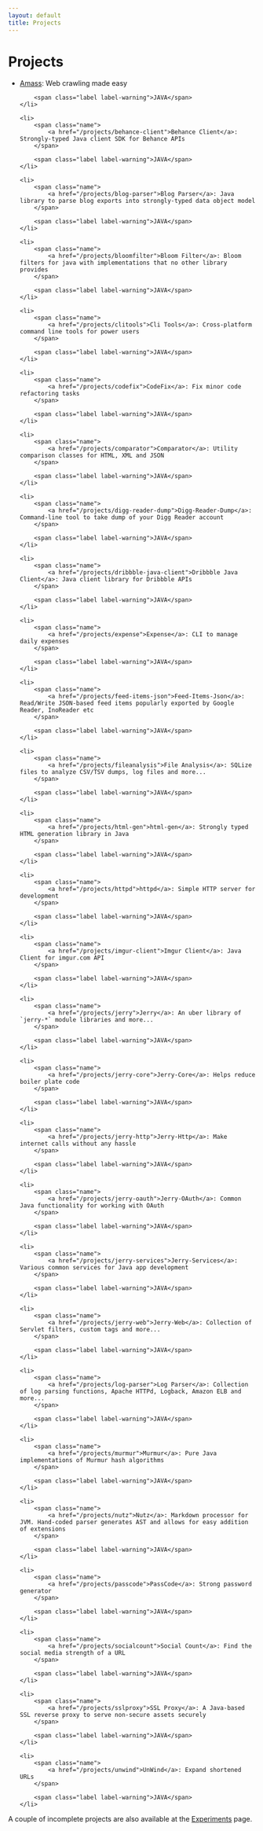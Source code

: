 ```yaml
---
layout: default
title: Projects
---
```


<h1>Projects</h1>

<ul id="projectList">
	<li>
		<span class="name">
			<a href="/projects/amass">Amass</a>: Web crawling made easy
		</span>

		<span class="label label-warning">JAVA</span>
	</li>

	<li>
		<span class="name">
			<a href="/projects/behance-client">Behance Client</a>: Strongly-typed Java client SDK for Behance APIs
		</span>

		<span class="label label-warning">JAVA</span>
	</li>

	<li>
		<span class="name">
			<a href="/projects/blog-parser">Blog Parser</a>: Java library to parse blog exports into strongly-typed data object model
		</span>

		<span class="label label-warning">JAVA</span>
	</li>

	<li>
		<span class="name">
			<a href="/projects/bloomfilter">Bloom Filter</a>: Bloom filters for java with implementations that no other library provides
		</span>

		<span class="label label-warning">JAVA</span>
	</li>

	<li>
		<span class="name">
			<a href="/projects/clitools">Cli Tools</a>: Cross-platform command line tools for power users
		</span>

		<span class="label label-warning">JAVA</span>
	</li>

	<li>
		<span class="name">
			<a href="/projects/codefix">CodeFix</a>: Fix minor code refactoring tasks
		</span>

		<span class="label label-warning">JAVA</span>
	</li>

	<li>
		<span class="name">
			<a href="/projects/comparator">Comparator</a>: Utility comparison classes for HTML, XML and JSON
		</span>

		<span class="label label-warning">JAVA</span>
	</li>

	<li>
		<span class="name">
			<a href="/projects/digg-reader-dump">Digg-Reader-Dump</a>: Command-line tool to take dump of your Digg Reader account
		</span>

		<span class="label label-warning">JAVA</span>
	</li>

	<li>
		<span class="name">
			<a href="/projects/dribbble-java-client">Dribbble Java Client</a>: Java client library for Dribbble APIs
		</span>

		<span class="label label-warning">JAVA</span>
	</li>

	<li>
		<span class="name">
			<a href="/projects/expense">Expense</a>: CLI to manage daily expenses
		</span>

		<span class="label label-warning">JAVA</span>
	</li>

	<li>
		<span class="name">
			<a href="/projects/feed-items-json">Feed-Items-Json</a>: Read/Write JSON-based feed items popularly exported by Google Reader, InoReader etc
		</span>

		<span class="label label-warning">JAVA</span>
	</li>

	<li>
		<span class="name">
			<a href="/projects/fileanalysis">File Analysis</a>: SQLize files to analyze CSV/TSV dumps, log files and more...
		</span>

		<span class="label label-warning">JAVA</span>
	</li>

	<li>
		<span class="name">
			<a href="/projects/html-gen">html-gen</a>: Strongly typed HTML generation library in Java
		</span>

		<span class="label label-warning">JAVA</span>
	</li>

	<li>
		<span class="name">
			<a href="/projects/httpd">httpd</a>: Simple HTTP server for development
		</span>

		<span class="label label-warning">JAVA</span>
	</li>

	<li>
		<span class="name">
			<a href="/projects/imgur-client">Imgur Client</a>: Java Client for imgur.com API
		</span>

		<span class="label label-warning">JAVA</span>
	</li>

	<li>
		<span class="name">
			<a href="/projects/jerry">Jerry</a>: An uber library of `jerry-*` module libraries and more...
		</span>

		<span class="label label-warning">JAVA</span>
	</li>

	<li>
		<span class="name">
			<a href="/projects/jerry-core">Jerry-Core</a>: Helps reduce boiler plate code
		</span>

		<span class="label label-warning">JAVA</span>
	</li>

	<li>
		<span class="name">
			<a href="/projects/jerry-http">Jerry-Http</a>: Make internet calls without any hassle
		</span>

		<span class="label label-warning">JAVA</span>
	</li>

	<li>
		<span class="name">
			<a href="/projects/jerry-oauth">Jerry-OAuth</a>: Common Java functionality for working with OAuth
		</span>

		<span class="label label-warning">JAVA</span>
	</li>

	<li>
		<span class="name">
			<a href="/projects/jerry-services">Jerry-Services</a>: Various common services for Java app development
		</span>

		<span class="label label-warning">JAVA</span>
	</li>

	<li>
		<span class="name">
			<a href="/projects/jerry-web">Jerry-Web</a>: Collection of Servlet filters, custom tags and more...
		</span>

		<span class="label label-warning">JAVA</span>
	</li>

	<li>
		<span class="name">
			<a href="/projects/log-parser">Log Parser</a>: Collection of log parsing functions, Apache HTTPd, Logback, Amazon ELB and more...
		</span>

		<span class="label label-warning">JAVA</span>
	</li>

	<li>
		<span class="name">
			<a href="/projects/murmur">Murmur</a>: Pure Java implementations of Murmur hash algorithms
		</span>

		<span class="label label-warning">JAVA</span>
	</li>

	<li>
		<span class="name">
			<a href="/projects/nutz">Nutz</a>: Markdown processor for JVM. Hand-coded parser generates AST and allows for easy addition of extensions
		</span>

		<span class="label label-warning">JAVA</span>
	</li>

	<li>
		<span class="name">
			<a href="/projects/passcode">PassCode</a>: Strong password generator
		</span>

		<span class="label label-warning">JAVA</span>
	</li>

	<li>
		<span class="name">
			<a href="/projects/socialcount">Social Count</a>: Find the social media strength of a URL
		</span>

		<span class="label label-warning">JAVA</span>
	</li>

	<li>
		<span class="name">
			<a href="/projects/sslproxy">SSL Proxy</a>: A Java-based SSL reverse proxy to serve non-secure assets securely
		</span>

		<span class="label label-warning">JAVA</span>
	</li>

	<li>
		<span class="name">
			<a href="/projects/unwind">UnWind</a>: Expand shortened URLs
		</span>

		<span class="label label-warning">JAVA</span>
	</li>

</ul>

<p>
A couple of incomplete projects are also available at the <a href="/experiments">Experiments</a> page.
</p>
